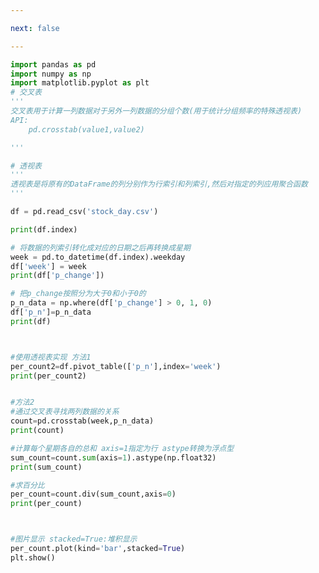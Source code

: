 ```yaml
---

next: false

---
```




<BlogInfo id="582" title="11.交叉表和透视表" author="白日梦想猿" pv=0 read_times=0 pre_cost_time="0分44秒" category="pandas学习" tag_list="['pandas学习']" create_time="2021.08.24 16:39:33" update_time="2021.08.24 17:19:31" />

```python
import pandas as pd
import numpy as np
import matplotlib.pyplot as plt
# 交叉表
'''
交叉表用于计算一列数据对于另外一列数据的分组个数(用于统计分组频率的特殊透视表)
API:
    pd.crosstab(value1,value2)

'''

# 透视表
'''
透视表是将原有的DataFrame的列分别作为行索引和列索引,然后对指定的列应用聚合函数
'''

df = pd.read_csv('stock_day.csv')

print(df.index)

# 将数据的列索引转化成对应的日期之后再转换成星期
week = pd.to_datetime(df.index).weekday
df['week'] = week
print(df['p_change'])

# 把p_change按照分为大于0和小于0的
p_n_data = np.where(df['p_change'] > 0, 1, 0)
df['p_n']=p_n_data
print(df)



#使用透视表实现 方法1
per_count2=df.pivot_table(['p_n'],index='week')
print(per_count2)


#方法2
#通过交叉表寻找两列数据的关系
count=pd.crosstab(week,p_n_data)
print(count)

#计算每个星期各自的总和 axis=1指定为行 astype转换为浮点型
sum_count=count.sum(axis=1).astype(np.float32)
print(sum_count)

#求百分比
per_count=count.div(sum_count,axis=0)
print(per_count)



#图片显示 stacked=True:堆积显示
per_count.plot(kind='bar',stacked=True)
plt.show()



















```



<ActionBox />
